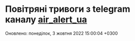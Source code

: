 # Повітряні тривоги з telegram каналу [air_alert_ua](https://t.me/air_alert_ua)

Оновлено:
понеділок, 3 жовтня 2022 15:00:04 +0300
